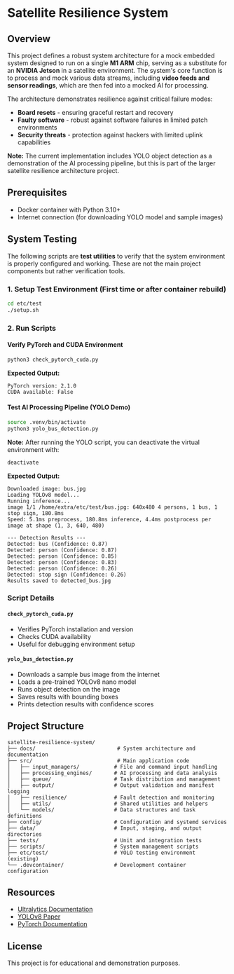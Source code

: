 # Satellite Resilience System

## Overview
This project defines a robust system architecture for a mock embedded system designed to run on a single **M1 ARM** chip, serving as a substitute for an **NVIDIA Jetson** in a satellite environment. The system's core function is to process and mock various data streams, including **video feeds and sensor readings**, which are then fed into a mocked AI for processing.

The architecture demonstrates resilience against critical failure modes:
- **Board resets** - ensuring graceful restart and recovery
- **Faulty software** - robust against software failures in limited patch environments  
- **Security threats** - protection against hackers with limited uplink capabilities

**Note:** The current implementation includes YOLO object detection as a demonstration of the AI processing pipeline, but this is part of the larger satellite resilience architecture project.



## Prerequisites
- Docker container with Python 3.10+
- Internet connection (for downloading YOLO model and sample images)

## System Testing

The following scripts are **test utilities** to verify that the system environment is properly configured and working. These are not the main project components but rather verification tools.

### 1. Setup Test Environment (First time or after container rebuild)
```bash
cd etc/test
./setup.sh
```

### 2. Run Scripts

#### Verify PyTorch and CUDA Environment
```bash
python3 check_pytorch_cuda.py
```
**Expected Output:**
```
PyTorch version: 2.1.0
CUDA available: False
```

#### Test AI Processing Pipeline (YOLO Demo)
```bash
source .venv/bin/activate
python3 yolo_bus_detection.py
```

**Note:** After running the YOLO script, you can deactivate the virtual environment with:
```bash
deactivate
```
**Expected Output:**
```
Downloaded image: bus.jpg
Loading YOLOv8 model...
Running inference...
image 1/1 /home/extra/etc/test/bus.jpg: 640x480 4 persons, 1 bus, 1 stop sign, 180.8ms
Speed: 5.1ms preprocess, 180.8ms inference, 4.4ms postprocess per image at shape (1, 3, 640, 480)

--- Detection Results ---
Detected: bus (Confidence: 0.87)
Detected: person (Confidence: 0.87)
Detected: person (Confidence: 0.85)
Detected: person (Confidence: 0.83)
Detected: person (Confidence: 0.26)
Detected: stop sign (Confidence: 0.26)
Results saved to detected_bus.jpg
```

### Script Details

#### `check_pytorch_cuda.py`
- Verifies PyTorch installation and version
- Checks CUDA availability
- Useful for debugging environment setup

#### `yolo_bus_detection.py`
- Downloads a sample bus image from the internet
- Loads a pre-trained YOLOv8 nano model
- Runs object detection on the image
- Saves results with bounding boxes
- Prints detection results with confidence scores









## Project Structure

```
satellite-resilience-system/
├── docs/                          # System architecture and documentation
├── src/                           # Main application code
│   ├── input_managers/           # File and command input handling
│   ├── processing_engines/       # AI processing and data analysis
│   ├── queue/                    # Task distribution and management
│   ├── output/                   # Output validation and manifest logging
│   ├── resilience/               # Fault detection and monitoring
│   ├── utils/                    # Shared utilities and helpers
│   └── models/                   # Data structures and task definitions
├── config/                       # Configuration and systemd services
├── data/                         # Input, staging, and output directories
├── tests/                        # Unit and integration tests
├── scripts/                      # System management scripts
├── etc/test/                     # YOLO testing environment (existing)
└── .devcontainer/                # Development container configuration
```

## Resources
- [Ultralytics Documentation](https://docs.ultralytics.com/)
- [YOLOv8 Paper](https://arxiv.org/abs/2303.07701)
- [PyTorch Documentation](https://pytorch.org/docs/)

## License
This project is for educational and demonstration purposes.
